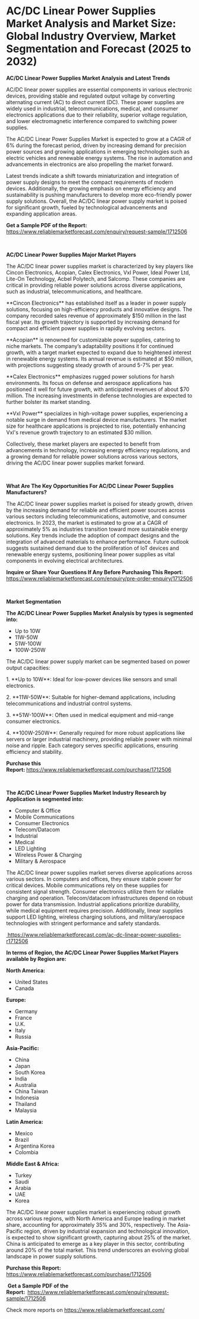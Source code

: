 <p><h1>AC/DC Linear Power Supplies Market Analysis and Market Size: Global Industry Overview, Market Segmentation and Forecast (2025 to 2032)</h1></p><p><strong>AC/DC Linear Power Supplies Market Analysis and Latest Trends</strong></p>
<p><p>AC/DC linear power supplies are essential components in various electronic devices, providing stable and regulated output voltage by converting alternating current (AC) to direct current (DC). These power supplies are widely used in industrial, telecommunications, medical, and consumer electronics applications due to their reliability, superior voltage regulation, and lower electromagnetic interference compared to switching power supplies.</p><p>The AC/DC Linear Power Supplies Market is expected to grow at a CAGR of 6% during the forecast period, driven by increasing demand for precision power sources and growing applications in emerging technologies such as electric vehicles and renewable energy systems. The rise in automation and advancements in electronics are also propelling the market forward.</p><p>Latest trends indicate a shift towards miniaturization and integration of power supply designs to meet the compact requirements of modern devices. Additionally, the growing emphasis on energy efficiency and sustainability is pushing manufacturers to develop more eco-friendly power supply solutions. Overall, the AC/DC linear power supply market is poised for significant growth, fueled by technological advancements and expanding application areas.</p></p>
<p><strong>Get a Sample PDF of the Report:&nbsp;</strong> <a href="https://www.reliablemarketforecast.com/enquiry/request-sample/1712506?utm_campaign=2413&utm_medium=2&utm_source=Github&utm_content=ia&utm_term=28032025&utm_id=acdc-linear-power-supplies">https://www.reliablemarketforecast.com/enquiry/request-sample/1712506</a></p>
<p>&nbsp;</p>
<p><strong>AC/DC Linear Power Supplies Major Market Players</strong></p>
<p><p>The AC/DC linear power supplies market is characterized by key players like Cincon Electronics, Acopian, Calex Electronics, VxI Power, Ideal Power Ltd, Lite-On Technology, Acbel Polytech, and Salcomp. These companies are critical in providing reliable power solutions across diverse applications, such as industrial, telecommunications, and healthcare.</p><p>**Cincon Electronics** has established itself as a leader in power supply solutions, focusing on high-efficiency products and innovative designs. The company recorded sales revenue of approximately $150 million in the last fiscal year. Its growth trajectory is supported by increasing demand for compact and efficient power supplies in rapidly evolving sectors.</p><p>**Acopian** is renowned for customizable power supplies, catering to niche markets. The company’s adaptability positions it for continued growth, with a target market expected to expand due to heightened interest in renewable energy systems. Its annual revenue is estimated at $50 million, with projections suggesting steady growth of around 5-7% per year.</p><p>**Calex Electronics** emphasizes rugged power solutions for harsh environments. Its focus on defense and aerospace applications has positioned it well for future growth, with anticipated revenues of about $70 million. The increasing investments in defense technologies are expected to further bolster its market standing.</p><p>**VxI Power** specializes in high-voltage power supplies, experiencing a notable surge in demand from medical device manufacturers. The market size for healthcare applications is projected to rise, potentially enhancing VxI's revenue growth trajectory to an estimated $30 million.</p><p>Collectively, these market players are expected to benefit from advancements in technology, increasing energy efficiency regulations, and a growing demand for reliable power solutions across various sectors, driving the AC/DC linear power supplies market forward.</p></p>
<p>&nbsp;</p>
<p><strong>What Are The Key Opportunities For AC/DC Linear Power Supplies Manufacturers?</strong></p>
<p><p>The AC/DC linear power supplies market is poised for steady growth, driven by the increasing demand for reliable and efficient power sources across various sectors including telecommunications, automotive, and consumer electronics. In 2023, the market is estimated to grow at a CAGR of approximately 5% as industries transition toward more sustainable energy solutions. Key trends include the adoption of compact designs and the integration of advanced materials to enhance performance. Future outlook suggests sustained demand due to the proliferation of IoT devices and renewable energy systems, positioning linear power supplies as vital components in evolving electrical architectures.</p></p>
<p><strong>Inquire or Share Your Questions If Any Before Purchasing This Report:</strong> <a href="https://www.reliablemarketforecast.com/enquiry/pre-order-enquiry/1712506?utm_campaign=2413&utm_medium=2&utm_source=Github&utm_content=ia&utm_term=28032025&utm_id=acdc-linear-power-supplies">https://www.reliablemarketforecast.com/enquiry/pre-order-enquiry/1712506</a></p>
<p>&nbsp;</p>
<p><strong>Market Segmentation</strong></p>
<p><strong>The AC/DC Linear Power Supplies Market Analysis by types is segmented into:</strong></p>
<p><ul><li>Up to 10W</li><li>11W-50W</li><li>51W-100W</li><li>100W-250W</li></ul></p>
<p><p>The AC/DC linear power supply market can be segmented based on power output capacities: </p><p>1. **Up to 10W**: Ideal for low-power devices like sensors and small electronics. </p><p>2. **11W-50W**: Suitable for higher-demand applications, including telecommunications and industrial control systems. </p><p>3. **51W-100W**: Often used in medical equipment and mid-range consumer electronics. </p><p>4. **100W-250W**: Generally required for more robust applications like servers or larger industrial machinery, providing reliable power with minimal noise and ripple. Each category serves specific applications, ensuring efficiency and stability.</p></p>
<p><strong>Purchase this Report:&nbsp;</strong><a href="https://www.reliablemarketforecast.com/purchase/1712506?utm_campaign=2413&utm_medium=2&utm_source=Github&utm_content=ia&utm_term=28032025&utm_id=acdc-linear-power-supplies">https://www.reliablemarketforecast.com/purchase/1712506</a></p>
<p>&nbsp;</p>
<p><strong>The AC/DC Linear Power Supplies Market Industry Research by Application is segmented into:</strong></p>
<p><ul><li>Computer & Office</li><li>Mobile Communications</li><li>Consumer Electronics</li><li>Telecom/Datacom</li><li>Industrial</li><li>Medical</li><li>LED Lighting</li><li>Wireless Power & Charging</li><li>Military & Aerospace</li></ul></p>
<p><p>The AC/DC linear power supplies market serves diverse applications across various sectors. In computers and offices, they ensure stable power for critical devices. Mobile communications rely on these supplies for consistent signal strength. Consumer electronics utilize them for reliable charging and operation. Telecom/datacom infrastructures depend on robust power for data transmission. Industrial applications prioritize durability, while medical equipment requires precision. Additionally, linear supplies support LED lighting, wireless charging solutions, and military/aerospace technologies with stringent performance and safety standards.</p></p>
<p><a href="https://www.reliablemarketforecast.com/ac-dc-linear-power-supplies-r1712506?utm_campaign=2413&utm_medium=2&utm_source=Github&utm_content=ia&utm_term=28032025&utm_id=acdc-linear-power-supplies">&nbsp;https://www.reliablemarketforecast.com/ac-dc-linear-power-supplies-r1712506</a></p>
<p><strong>In terms of Region, the AC/DC Linear Power Supplies Market Players available by Region are:</strong></p>
<p>
    <p> <strong> North America: </strong>
        <ul>
            <li>United States</li>
            <li>Canada</li>
        </ul>
        </p> 
    <p> <strong> Europe: </strong>
        <ul>
            <li>Germany</li>
            <li>France</li>
            <li>U.K.</li>
            <li>Italy</li>
            <li>Russia</li>
        </ul>
        </p> 
    <p> <strong> Asia-Pacific: </strong>
        <ul>
            <li>China</li>
            <li>Japan</li>
            <li>South Korea</li>
            <li>India</li>
            <li>Australia</li>
            <li>China Taiwan</li>
            <li>Indonesia</li>
            <li>Thailand</li>
            <li>Malaysia</li>
        </ul>
        </p> 
    <p> <strong> Latin America: </strong>
        <ul>
            <li>Mexico</li>
            <li>Brazil</li>
            <li>Argentina Korea</li>
            <li>Colombia</li>
        </ul>
        </p> 
    <p> <strong> Middle East & Africa: </strong>
        <ul>
            <li>Turkey</li>
            <li>Saudi</li>
            <li>Arabia</li>
            <li>UAE</li>
            <li>Korea</li>
        </ul>
    </p>
    </p>
<p><p>The AC/DC linear power supplies market is experiencing robust growth across various regions, with North America and Europe leading in market share, accounting for approximately 35% and 30%, respectively. The Asia-Pacific region, driven by industrial expansion and technological innovation, is expected to show significant growth, capturing about 25% of the market. China is anticipated to emerge as a key player in this sector, contributing around 20% of the total market. This trend underscores an evolving global landscape in power supply solutions.</p></p>
<p><strong>Purchase this Report: </strong><a href="https://www.reliablemarketforecast.com/purchase/1712506?utm_campaign=2413&utm_medium=2&utm_source=Github&utm_content=ia&utm_term=28032025&utm_id=acdc-linear-power-supplies">https://www.reliablemarketforecast.com/purchase/1712506</a></p>
<p>&nbsp;<strong>Get a Sample PDF of the Report:&nbsp;&nbsp;</strong><a href="https://www.reliablemarketforecast.com/enquiry/request-sample/1712506?utm_campaign=2413&utm_medium=2&utm_source=Github&utm_content=ia&utm_term=28032025&utm_id=acdc-linear-power-supplies">https://www.reliablemarketforecast.com/enquiry/request-sample/1712506</a></p>
<p><strong></strong></p>
<p>Check more reports on <a href="https://www.reliablemarketforecast.com/?utm_campaign=2413&utm_medium=2&utm_source=Github&utm_content=ia&utm_term=28032025&utm_id=acdc-linear-power-supplies">https://www.reliablemarketforecast.com/</a></p>